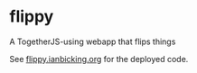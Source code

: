 flippy
======

A TogetherJS-using webapp that flips things

See [flippy.ianbicking.org](http://flippy.ianbicking.org) for the deployed code.
